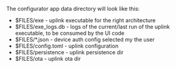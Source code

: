 The configurator app data directory will look like this:

* $FILES/exe - uplink executable for the right architecture
* $FILES/exe_logs.db - logs of the current/last run of the uplink executable, to be consumed by the UI code
* $FILES/*.json - device auth config selected my the user
* $FILES/config.toml - uplink configuration
* $FILES/persistence - uplink persistence dir
* $FILES/ota - uplink ota dir